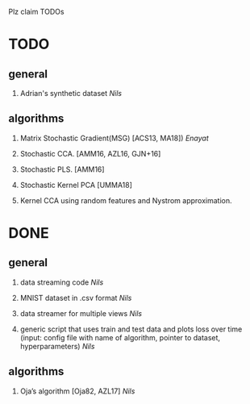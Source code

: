 Plz claim TODOs

# TODO

## general

1. Adrian's synthetic dataset *Nils*

## algorithms

1. Matrix Stochastic Gradient(MSG) [ACS13, MA18]) *Enayat*

1. Stochastic CCA. [AMM16, AZL16, GJN+16]

1. Stochastic PLS. [AMM16]

1. Stochastic Kernel PCA [UMMA18]

1. Kernel CCA using random features and Nystrom approximation.

# DONE

## general

1. data streaming code *Nils*

1. MNIST dataset in .csv format *Nils*

1. data streamer for multiple views *Nils*

1. generic script that uses train and test data and plots loss over time (input: config file with name of algorithm, pointer to dataset, hyperparameters) *Nils*

## algorithms

1. Oja’s algorithm [Oja82, AZL17] *Nils*
